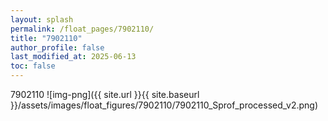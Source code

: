 ```yaml
---
layout: splash
permalink: /float_pages/7902110/
title: "7902110"
author_profile: false
last_modified_at: 2025-06-13
toc: false
---
```

 
7902110
![img-png]({{ site.url }}{{ site.baseurl }}/assets/images/float_figures/7902110/7902110_Sprof_processed_v2.png)